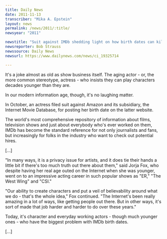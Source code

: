 ```yaml
---
title: Daily News
date: 2011-11-13
transcriber: "Mika A. Epstein"
layout: news
permalink: /news/2011/:title/
newsyear: "2011"

newstitle: "Suit against IMDb shedding light on how birth dates can kill careers  "
newsreporter: Bob Strauss
newssource: Daily News
newsurl: https://www.dailynews.com/news/ci_19325714

---
```


It's a joke almost as old as show business itself. The aging actor - or, the more common stereotype, actress - who insists they can play characters decades younger than they are.

In our modern information age, though, it's no laughing matter.

In October, an actress filed suit against Amazon and its subsidiary, the Internet Movie Database, for posting her birth date on the latter website.

The world's most comprehensive repository of information about films, television shows and just about everybody who's ever worked on them, IMDb has become the standard reference for not only journalists and fans, but increasingly for folks in the industry who want to check out potential hires.

[...]

"In many ways, it is a privacy issue for artists, and it does tie their hands a little bit if there's too much truth out there about them," said Jorja Fox, who despite having her real age outed on the Internet when she was younger, went on to an impressive acting career in such popular shows as "ER," "The West Wing" and "CSI."

"Our ability to create characters and put a veil of believability around what we do - that's the whole idea," Fox continued. "The Internet's been really amazing in a lot of ways, like getting people out there. But in other ways, it's sort of made that job harder and harder to do over these years."

Today, it's character and everyday working actors - though much younger ones - who have the biggest problem with IMDb birth dates.

[...]
